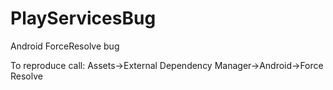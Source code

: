 # PlayServicesBug
Android ForceResolve bug

To reproduce call: Assets->External Dependency Manager->Android->Force Resolve 
